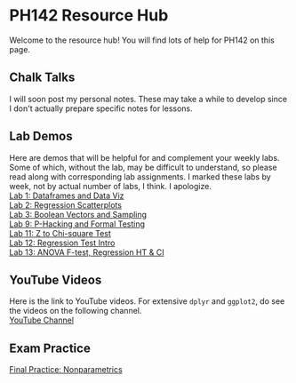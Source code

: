 # PH142 Resource Hub
Welcome to the resource hub! You will find lots of help for PH142 on this page.

## Chalk Talks
I will soon post my personal notes. These may take a while to develop since I don't actually prepare specific notes for lessons.

## Lab Demos
Here are demos that will be helpful for and complement your weekly labs. Some of which, without the lab, may be difficult to understand, so please read along with corresponding lab assignments. I marked these labs by week, not by actual number of labs, I think. I apologize.
<br>
<a href="lab_demos/lab_1/lab_1_demo.html">Lab 1: Dataframes and Data Viz</a>
<br>
<a href="lab_demos/lab_2/lab_2_demo.html">Lab 2: Regression Scatterplots</a>
<br>
<a href="lab_demos/lab_3/lab_3_demo.html">Lab 3: Boolean Vectors and Sampling</a>
<br>
<a href="lab_demos/lab_9/lab_9_demo.html">Lab 9: P-Hacking and Formal Testing</a>
<br>
<a href="lab_demos/lab_11/Lab (2018-11-08).html">Lab 11: Z to Chi-square Test</a>
<br>
<a href="lab_demos/lab_12/lab_12.html">Lab 12: Regression Test Intro</a>
<br>
<a href="lab_demos/lab_13/lab_13.html">Lab 13: ANOVA F-test, Regression HT & CI</a>

## YouTube Videos
Here is the link to YouTube videos. For extensive `dplyr` and `ggplot2`, do see the videos on the following channel.
<br>
<a href="https://www.youtube.com/channel/UCcwP59Z7IT29Qi-izAwf7rA/videos">YouTube Channel</a>

## Exam Practice
<a href="final/nonparametric.html">Final Practice: Nonparametrics</a>
